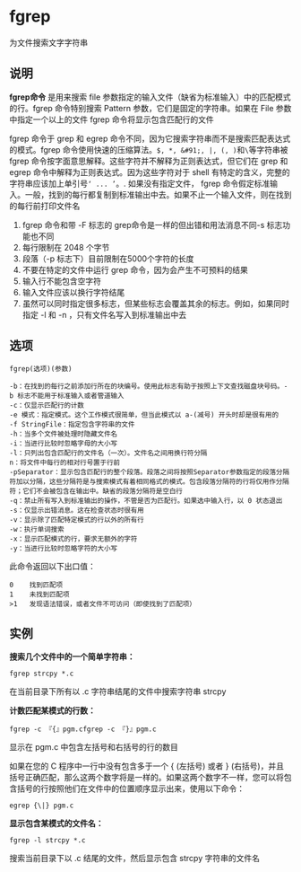 fgrep
===

为文件搜索文字字符串

## 说明

**fgrep命令** 是用来搜索 file 参数指定的输入文件（缺省为标准输入）中的匹配模式的行。fgrep 命令特别搜索 Pattern 参数，它们是固定的字符串。如果在 File 参数中指定一个以上的文件 fgrep 命令将显示包含匹配行的文件

fgrep 命令于 grep 和 egrep 命令不同，因为它搜索字符串而不是搜索匹配表达式的模式。fgrep 命令使用快速的压缩算法。`$, *, &#91;, |, (, )`和`\`等字符串被 fgrep 命令按字面意思解释。这些字符并不解释为正则表达式，但它们在 grep 和 egrep 命令中解释为正则表达式。因为这些字符对于 shell 有特定的含义，完整的字符串应该加上单引号`‘ ... ’`。. 如果没有指定文件， fgrep 命令假定标准输入。一般，找到的每行都复制到标准输出中去。如果不止一个输入文件，则在找到的每行前打印文件名

1.  fgrep 命令和带 -F 标志的 grep命令是一样的但出错和用法消息不同-s 标志功能也不同
2.  每行限制在 2048 个字节
3.  段落（-p 标志下）目前限制在5000个字符的长度
4.  不要在特定的文件中运行 grep 命令，因为会产生不可预料的结果
5.  输入行不能包含空字符
6.  输入文件应该以换行字符结尾
7.  虽然可以同时指定很多标志，但某些标志会覆盖其余的标志。例如，如果同时指定 -l 和 -n ，只有文件名写入到标准输出中去

## 选项

```
fgrep(选项)(参数)
```

  

```
-b：在找到的每行之前添加行所在的块编号。使用此标志有助于按照上下文查找磁盘块号码。-b 标志不能用于标准输入或者管道输入
-c：仅显示匹配行的计数
-e 模式：指定模式。这个工作模式很简单，但当此模式以 a-(减号) 开头时却是很有用的
-f StringFile：指定包含字符串的文件
-h：当多个文件被处理时隐藏文件名
-i：当进行比较时忽略字母的大小写
-l：只列出包含匹配行的文件名（一次）。文件名之间用换行符分隔
n：将文件中每行的相对行号置于行前
-pSeparator：显示包含匹配行的整个段落。段落之间将按照Separator参数指定的段落分隔符加以分隔，这些分隔符是与搜索模式有着相同格式的模式。包含段落分隔符的行将仅用作分隔符；它们不会被包含在输出中。缺省的段落分隔符是空白行
-q：禁止所有写入到标准输出的操作，不管是否为匹配行。如果选中输入行，以 0 状态退出
-s：仅显示出错消息。这在检查状态时很有用
-v：显示除了匹配特定模式的行以外的所有行
-w：执行单词搜索
-x：显示匹配模式的行，要求无额外的字符
-y：当进行比较时忽略字符的大小写
```

此命令返回以下出口值：

```
0    找到匹配项
1    未找到匹配项
>1   发现语法错误，或者文件不可访问（即使找到了匹配项）
```

## 实例

 **搜索几个文件中的一个简单字符串：** 

```
fgrep strcpy *.c
```

在当前目录下所有以 .c 字符串结尾的文件中搜索字符串 strcpy

 **计数匹配某模式的行数：** 

```
fgrep -c 『{』pgm.cfgrep -c 『}』pgm.c
```

显示在 pgm.c 中包含左括号和右括号的行的数目

如果在您的 C 程序中一行中没有包含多于一个 { (左括号) 或者 } (右括号)，并且括号正确匹配，那么这两个数字将是一样的。如果这两个数字不一样，您可以将包含括号的行按照他们在文件中的位置顺序显示出来，使用以下命令：

```
egrep {\|} pgm.c
```

 **显示包含某模式的文件名：** 

```
fgrep -l strcpy *.c
```

搜索当前目录下以 .c 结尾的文件，然后显示包含 strcpy 字符串的文件名


